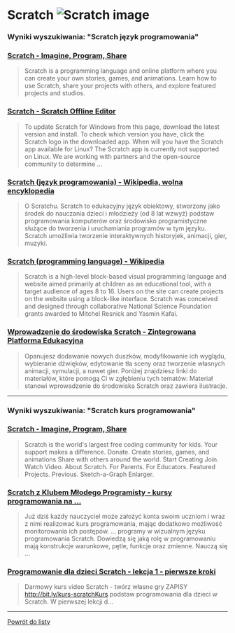 # Scratch ![Scratch image](https://www.tiobe.com/wp-content/themes/tiobe/tiobe-index/images/Scratch.png)
 
### Wyniki wyszukiwania: "Scratch język programowania" 
 
### [Scratch - Imagine, Program, Share](https://scratch.mit.edu/) 
 
 > Scratch is a programming language and online platform where you can create your own stories, games, and animations. Learn how to use Scratch, share your projects with others, and explore featured projects and studios.
 
 
 
 
### [Scratch - Scratch Offline Editor](https://scratch.mit.edu/download) 
 
 > To update Scratch for Windows from this page, download the latest version and install. To check which version you have, click the Scratch logo in the downloaded app. When will you have the Scratch app available for Linux? The Scratch app is currently not supported on Linux. We are working with partners and the open-source community to determine ...
 
 
 
 
### [Scratch (język programowania) - Wikipedia, wolna encyklopedia](https://pl.wikipedia.org/wiki/Scratch_(język_programowania)) 
 
 > O Scratchu. Scratch to edukacyjny język obiektowy, stworzony jako środek do nauczania dzieci i młodzieży (od 8 lat wzwyż) podstaw programowania komputerów oraz środowisko programistyczne służące do tworzenia i uruchamiania programów w tym języku. Scratch umożliwia tworzenie interaktywnych historyjek, animacji, gier, muzyki.
 
 
 
 
### [Scratch (programming language) - Wikipedia](https://en.wikipedia.org/wiki/Scratch_(programming_language)) 
 
 > Scratch is a high-level block-based visual programming language and website aimed primarily at children as an educational tool, with a target audience of ages 8 to 16. Users on the site can create projects on the website using a block-like interface. Scratch was conceived and designed through collaborative National Science Foundation grants awarded to Mitchel Resnick and Yasmin Kafai.
 
 
 
 
### [Wprowadzenie do środowiska Scratch - Zintegrowana Platforma Edukacyjna](https://zpe.gov.pl/a/wprowadzenie-do-srodowiska-scratch/DUVRjOY3C) 
 
 > Opanujesz dodawanie nowych duszków, modyfikowanie ich wyglądu, wybieranie dźwięków, edytowanie tła sceny oraz tworzenie własnych animacji, symulacji, a nawet gier. Poniżej znajdziesz linki do materiałów, które pomogą Ci w zgłębieniu tych tematów: Materiał stanowi wprowadzenie do środowiska Scratch oraz zawiera ilustracje.
 
 
 
 

 
---
 
### Wyniki wyszukiwania: "Scratch kurs programowania" 
 
### [Scratch - Imagine, Program, Share](https://scratch.mit.edu/) 
 
 > Scratch is the world's largest free coding community for kids. Your support makes a difference. Donate. Create stories, games, and animations Share with others around the world. Start Creating Join. Watch Video. About Scratch. For Parents. For Educators. Featured Projects. Previous. Sketch-a-Graph Enlarger.
 
 
 
 
### [Scratch z Klubem Młodego Programisty - kursy programowania na ...](https://www.gov.pl/web/koduj/scratch-kmp) 
 
 > Już dziś każdy nauczyciel może założyć konta swoim uczniom i wraz z nimi realizować kurs programowania, mając dodatkowo możliwość monitorowania ich postępów. ... programy w wizualnym języku programowania Scratch. Dowiedzą się jaką rolę w programowaniu mają konstrukcje warunkowe, pętle, funkcje oraz zmienne. Nauczą się ...
 
 
 
 
### [Programowanie dla dzieci Scratch - lekcja 1 - pierwsze kroki](https://www.youtube.com/watch?v=T-l4n4p7g6I) 
 
 > Darmowy kurs video Scratch - twórz własne gry ZAPISY ️ ️ ️ http://bit.ly/kurs-scratchKurs podstaw programowania dla dzieci w Scratch. W pierwszej lekcji d...
 
 
 
 

 
---
 
 [Powrót do listy](../top20.md)